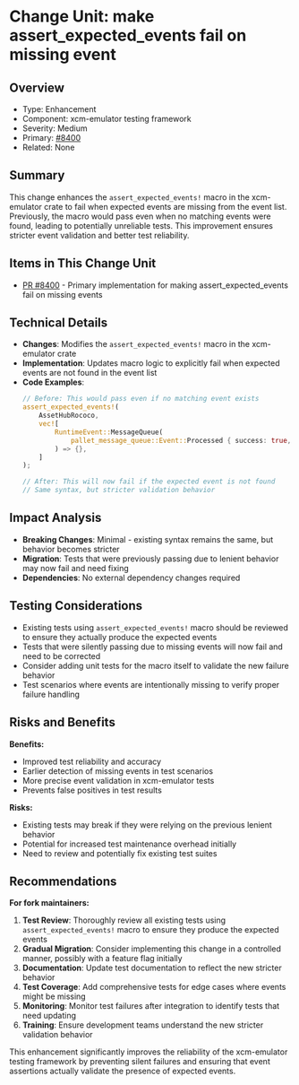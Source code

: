 # Change Unit: make assert_expected_events fail on missing event

## Overview
- Type: Enhancement
- Component: xcm-emulator testing framework
- Severity: Medium
- Primary: [#8400](https://github.com/paritytech/polkadot-sdk/pull/8400)
- Related: None

## Summary
This change enhances the `assert_expected_events!` macro in the xcm-emulator crate to fail when expected events are missing from the event list. Previously, the macro would pass even when no matching events were found, leading to potentially unreliable tests. This improvement ensures stricter event validation and better test reliability.

## Items in This Change Unit
- [PR #8400](https://github.com/paritytech/polkadot-sdk/pull/8400) - Primary implementation for making assert_expected_events fail on missing events

## Technical Details
- **Changes**: Modifies the `assert_expected_events!` macro in the xcm-emulator crate
- **Implementation**: Updates macro logic to explicitly fail when expected events are not found in the event list
- **Code Examples**: 
  ```rust
  // Before: This would pass even if no matching event exists
  assert_expected_events!(
      AssetHubRococo,
      vec![
          RuntimeEvent::MessageQueue(
              pallet_message_queue::Event::Processed { success: true, .. }
          ) => {},
      ]
  );
  
  // After: This will now fail if the expected event is not found
  // Same syntax, but stricter validation behavior
  ```

## Impact Analysis
- **Breaking Changes**: Minimal - existing syntax remains the same, but behavior becomes stricter
- **Migration**: Tests that were previously passing due to lenient behavior may now fail and need fixing
- **Dependencies**: No external dependency changes required

## Testing Considerations
- Existing tests using `assert_expected_events!` macro should be reviewed to ensure they actually produce the expected events
- Tests that were silently passing due to missing events will now fail and need to be corrected
- Consider adding unit tests for the macro itself to validate the new failure behavior
- Test scenarios where events are intentionally missing to verify proper failure handling

## Risks and Benefits
**Benefits:**
- Improved test reliability and accuracy
- Earlier detection of missing events in test scenarios
- More precise event validation in xcm-emulator tests
- Prevents false positives in test results

**Risks:**
- Existing tests may break if they were relying on the previous lenient behavior
- Potential for increased test maintenance overhead initially
- Need to review and potentially fix existing test suites

## Recommendations
**For fork maintainers:**
1. **Test Review**: Thoroughly review all existing tests using `assert_expected_events!` macro to ensure they produce the expected events
2. **Gradual Migration**: Consider implementing this change in a controlled manner, possibly with a feature flag initially
3. **Documentation**: Update test documentation to reflect the new stricter behavior
4. **Test Coverage**: Add comprehensive tests for edge cases where events might be missing
5. **Monitoring**: Monitor test failures after integration to identify tests that need updating
6. **Training**: Ensure development teams understand the new stricter validation behavior

This enhancement significantly improves the reliability of the xcm-emulator testing framework by preventing silent failures and ensuring that event assertions actually validate the presence of expected events.